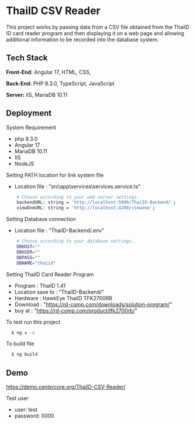 # ThaiID CSV Reader
This project works by passing data from a CSV file obtained from the ThaiID ID card reader program and then displaying it on a web page and allowing additional information to be recorded into the database system.

## Tech Stack
**Front-End:** Angular 17, HTML, CSS,

**Back-End:** PHP 8.3.0, TypeScript, JavaScript

**Server:** IIS, MariaDB 10.11


## Deployment
System Requirement
- php 8.3.0
- Angular 17
- MariaDB 10.11
- IIS
- NodeJS

Setting PATH location for link system file
- Location file : "src\app\services\services.service.ts"

```bash
    # Choose according to your web server settings.
    backendURL: string = 'http://localhost:5000/ThaiID-Backend/';
    viewOneURL: string = 'http://localhost:4200/viewone';
```

Setting Database connection
- Location file : "ThaiID-Backend/.env"

```bash
    # Choose according to your database settings.
    DBHOST=""
    DBUSER=""
    DBPASS=""
    DBNAME="thaiid"
```

Setting ThaiID Card Reader Program
- Program : ThaiID 1.41
- Location save to : "ThaiID-Backend/"
- Hardware : HawkEye ThaiID TFK2700RB
- Download : "https://rd-comp.com/downloads/solution-program/"
- buy at : "https://rd-comp.com/product/tfk2700rb/"

To test run this project

```bash
  $ ng s -o
```

To build file

```bash
  $ ng build
```

## Demo
https://demo.centercore.org/ThaiID-CSV-Reader/

Test user
- user: test
- password: 0000